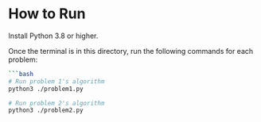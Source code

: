 # How to Run

Install Python 3.8 or higher.

Once the terminal is in this directory, run the following commands for each problem:

```bash
```bash
# Run problem 1's algorithm
python3 ./problem1.py

# Run problem 2's algorithm
python3 ./problem2.py

